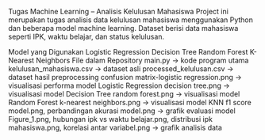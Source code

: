 Tugas Machine Learning – Analisis Kelulusan Mahasiswa
Project ini merupakan tugas analisis data kelulusan mahasiswa menggunakan Python dan beberapa model machine learning. Dataset berisi data mahasiswa seperti IPK, waktu belajar, dan status kelulusan.

Model yang Digunakan
Logistic Regression
Decision Tree
Random Forest
K-Nearest Neighbors
File dalam Repository
main.py → kode program utama
kelulusan_mahasiswa.csv → dataset asli
processed_kelulusan.csv → dataset hasil preprocessing
confusion matrix-logistic regression.png → visualisasi performa model Logistic Regression
decision tree.png → visualisasi model Decision Tree
random forest.png → visualisasi model Random Forest
k-nearest neighbors.png → visualisasi model KNN
f1 score model.png, perbandingan akurasi model.png → grafik evaluasi model
Figure_1.png, hubungan ipk vs waktu belajar.png, distribusi ipk mahasiswa.png, korelasi antar variabel.png → grafik analisis data
